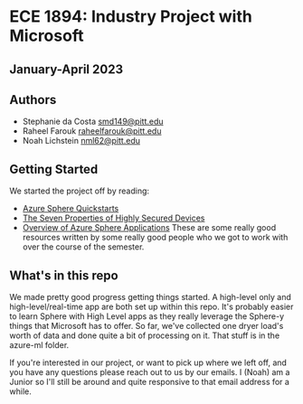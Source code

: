 # ECE 1894: Industry Project with Microsoft
## January-April 2023

## Authors
* Stephanie da Costa [smd149@pitt.edu](mailto:smd149@pitt.edu)
* Raheel Farouk [raheelfarouk@pitt.edu](mailto:raheelfarouk@pitt.edu)
* Noah Lichstein [nml62@pitt.edu](mailto:nml62@pitt.edu)

## Getting Started
We started the project off by reading:
* [Azure Sphere Quickstarts](https://learn.microsoft.com/en-us/azure-sphere/install/overview)
* [The Seven Properties of Highly Secured Devices](https://www.microsoft.com/en-us/research/wp-content/uploads/2017/03/SevenPropertiesofHighlySecureDevices.pdf)
* [Overview of Azure Sphere Applications](https://learn.microsoft.com/en-us/azure-sphere/app-development/applications-overview)
These are some really good resources written by some really good people who we got to work with over the course of the semester.


## What's in this repo
We made pretty good progress getting things started. A high-level only and high-level/real-time app are both set up within this repo. It's probably easier to learn Sphere with High Level apps as they really leverage the Sphere-y things that Microsoft has to offer. So far, we've collected one dryer load's worth of data and done quite a bit of processing on it. That stuff is in the azure-ml folder. 

If you're interested in our project, or want to pick up where we left off, and you have any questions please reach out to us by our emails. I (Noah) am a Junior so I'll still be around and quite responsive to that email address for a while.
